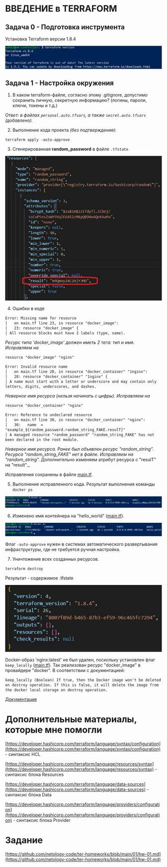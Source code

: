 # ВВЕДЕНИЕ в TERRAFORM

## Задача 0 - Подготовка инструмента

Установка Terraform версии 1.8.4

![Terraform v1.8.4](images/terraform-version.png)



## Задача 1 - Настройка окружения

1. В каком terraform-файле, согласно этому .gitignore, допустимо сохранить личную, секретную информацию? (логины, пароли, ключи, токены и т.д.)

_Ответ: в файлах `personal.auto.tfvars`, а также `secret.auto.tfvars` (добавлено)._

2. Выполнение кода проекта _(без подтверждения)_:
```
terraform apply -auto-approve
```

3. Сгенерированная __random_password__ в файле `.tfstate`

![random_password](images/terraform-password.png)

4. Ошибки в коде

```
Error: Missing name for resource
│   on main.tf line 23, in resource "docker_image":
│   23: resource "docker_image" {
│ All resource blocks must have 2 labels (type, name).
```

_Ресурс типа 'docker_image' должен иметь 2 тега: тип и имя. Исправляем на_
```
resource "docker_image" "nginx"
```

```
Error: Invalid resource name
│   on main.tf line 28, in resource "docker_container" "1nginx":
│   28: resource "docker_container" "1nginx" {
│ A name must start with a letter or underscore and may contain only letters, digits, underscores, and dashes.
```

_Неверное имя ресурса (нельзя начинать с цифры). Исправляем на_
```
resource "docker_container" "nginx"
```

```
Error: Reference to undeclared resource
│   on main.tf line 30, in resource "docker_container" "nginx":
│   30:   name  = "example_${random_password.random_string_FAKE.resulT}"
│ A managed resource "random_password" "random_string_FAKE" has not been declared in the root module.
```

_Неверное имя ресурса. Ранее был объявлен ресурс "random_string". Ресурса "random_string_FAKE" нет в файле. Исправляем на "random_string"._
Дополнительно изменяем атрибут ресурса с "resulT" на "result"._


Исправления сохранены в файле [main.tf](main.tf).


5. Выполнение исправленного кода. Результат выполнения команды `docker ps`

![terraform-docker](images/terraform-docker.png)

6. Изменено имя контейнера на "hello_world" ([main.tf](main.tf#L30)).

![terraform-docker-new-name](images/terraform-docker2.png)

Флаг `-auto-approve` нужен в системах автоматического развертывания инфраструктуры, где не требуется ручная настройка.


7. Уничтожение всех созданных ресурсов.
```
terraform destroy
```

Результат - содержимое .tfstate

![Содержимое .tfstate](images/terraform-tfstate.png)


Docker-образ 'nginx:latest' не был удален, поскольку установлен флаг `keep_locally` ([main.tf](main.tf#L25)). Так реализован ресурс "docker_image" в провайдере "docker". В соответствии с документацией:
```
keep_locally (Boolean) If true, then the Docker image won't be deleted on destroy operation. If this is false, it will delete the image from the docker local storage on destroy operation.
```
[Документация](https://docs.comcloud.xyz/providers/kreuzwerker/docker/latest/docs/resources/image#keep_locally)








# Дополнительные материалы, которые мне помогли

[https://developer.hashicorp.com/terraform/language/syntax/configuration](https://developer.hashicorp.com/terraform/language/syntax/configuration) - синтаксис HCL

[https://developer.hashicorp.com/terraform/language/resources/syntax](https://developer.hashicorp.com/terraform/language/resources/syntax) - синтаксис блока Resources

[https://developer.hashicorp.com/terraform/language/data-sources](https://developer.hashicorp.com/terraform/language/data-sources) - синтаксис блока Data

[https://developer.hashicorp.com/terraform/language/providers/configuration](https://developer.hashicorp.com/terraform/language/providers/configuration) - синтаксис блока Provider



# Задание
[https://github.com/netology-code/ter-homeworks/blob/main/01/hw-01.md](https://github.com/netology-code/ter-homeworks/blob/main/01/hw-01.md)
